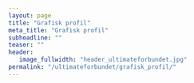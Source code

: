 ```yaml
---
layout: page
title: "Grafisk profil"
meta_title: "Grafisk profil"
subheadline: ""
teaser: ""
header:
   image_fullwidth: "header_ultimateforbundet.jpg"
permalink: "/ultimateforbundet/grafisk_profil/"
---
```

